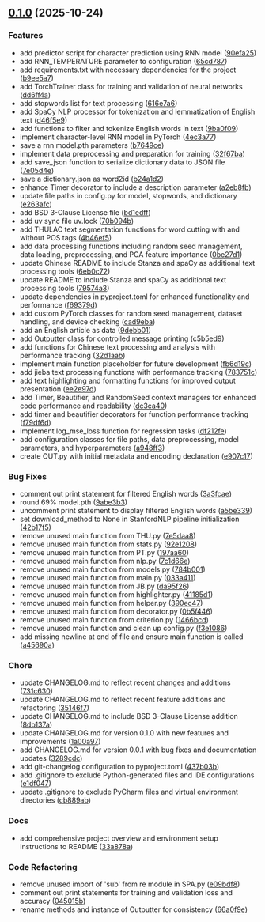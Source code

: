 <!-- insertion marker -->
<a name="0.1.0"></a>

## [0.1.0](https://github.com///compare/e542837ade41979f69f79358c5b882d0e76f495c...0.1.0) (2025-10-24)

### Features

- add predictor script for character prediction using RNN model ([90efa25](https://github.com///commit/90efa2583a63cea3b26784b71c239e7af733667c))
- add RNN_TEMPERATURE parameter to configuration ([65cd787](https://github.com///commit/65cd787ffea78d19f0774bbdfb9ee3ecb15cd7b0))
- add requirements.txt with necessary dependencies for the project ([b9ee5a7](https://github.com///commit/b9ee5a7ef027d7d1bb7e887a7010a825cdb03e0c))
- add TorchTrainer class for training and validation of neural networks ([dd6ff4a](https://github.com///commit/dd6ff4ae3842515d083e60a44c487ec20d96a4b4))
- add stopwords list for text processing ([616e7a6](https://github.com///commit/616e7a630f2099488699527b7cbdbf8531ba6018))
- add SpaCy NLP processor for tokenization and lemmatization of English text ([d46f5e9](https://github.com///commit/d46f5e9397cad0dfd1ed2923c9df94131006bf22))
- add functions to filter and tokenize English words in text ([9ba0f09](https://github.com///commit/9ba0f0985e7ad7c7fa1033d4f20782670cf2ec49))
- implement character-level RNN model in PyTorch ([4ec3a77](https://github.com///commit/4ec3a7714add5279295c66919a7672712d7b0ead))
- save a rnn model.pth parameters ([b7649ce](https://github.com///commit/b7649ce9b4e6d4600a8041cb0a68722e022182a4))
- implement data preprocessing and preparation for training ([32f67ba](https://github.com///commit/32f67ba3531bc5a56e1826e6c84386ee69a5743b))
- add save_json function to serialize dictionary data to JSON file ([7e05d4e](https://github.com///commit/7e05d4ecd1b827d97b1c2146be41a175a619fc2c))
- save a dictionary.json as word2id ([b24a1d2](https://github.com///commit/b24a1d2b1a6c3779fa9fc9efa1533f6b882d6df1))
- enhance Timer decorator to include a description parameter ([a2eb8fb](https://github.com///commit/a2eb8fb1bebaee9d4457ed534a6ce6f7ab68a5cd))
- update file paths in config.py for model, stopwords, and dictionary ([e263afc](https://github.com///commit/e263afc32c5dafa6231566f7a4775d52b96ee0b9))
- add BSD 3-Clause License file ([bd1edff](https://github.com///commit/bd1edff2789ed55b7df2b3f43d66ee88d8f351f3))
- add uv sync file uv.lock ([70b094b](https://github.com///commit/70b094b5b79c2d90a9f544d42ca4e9b0f7e1be77))
- add THULAC text segmentation functions for word cutting with and without POS tags ([4b46ef5](https://github.com///commit/4b46ef58ee5f8a248ed03ca13c3d2853abce17ab))
- add data processing functions including random seed management, data loading, preprocessing, and PCA feature importance ([0be27d1](https://github.com///commit/0be27d1312008b08678f56f11cd0487d2391f3e7))
- update Chinese README to include Stanza and spaCy as additional text processing tools ([6eb0c72](https://github.com///commit/6eb0c7218f4efc7b53c9e65bafd0135cdfcba6a8))
- update README to include Stanza and spaCy as additional text processing tools ([79574a3](https://github.com///commit/79574a3280fa0ba739fb56c6240dc5ef46d4a829))
- update dependencies in pyproject.toml for enhanced functionality and performance ([f69379d](https://github.com///commit/f69379d3543647245afed997e889bf5ee600d602))
- add custom PyTorch classes for random seed management, dataset handling, and device checking ([cad9eba](https://github.com///commit/cad9eba259b8b941a809ccc1f9b9ddc2f7c00f9c))
- add an English article as data ([9debb01](https://github.com///commit/9debb01722a5dcd98407582d3ed2b1c3bf1e00c2))
- add Outputter class for controlled message printing ([c5b5ed9](https://github.com///commit/c5b5ed9f608c4fed790c2dc487e46f4ebd47e188))
- add functions for Chinese text processing and analysis with performance tracking ([32d1aab](https://github.com///commit/32d1aab755bb175974af076494308d28279124d2))
- implement main function placeholder for future development ([fb6d19c](https://github.com///commit/fb6d19cb9eebe4539cae5031a2e0c2444df7660c))
- add jieba text processing functions with performance tracking ([783751c](https://github.com///commit/783751cf24f3acccb500f1165536114ed043b5e7))
- add text highlighting and formatting functions for improved output presentation ([ee2e97d](https://github.com///commit/ee2e97d4292ca839bbeb0ae3e898d776142bf79c))
- add Timer, Beautifier, and RandomSeed context managers for enhanced code performance and readability ([dc3ca40](https://github.com///commit/dc3ca405ec53160ff5a0d11194132d4ca7b0855c))
- add timer and beautifier decorators for function performance tracking ([f79df6d](https://github.com///commit/f79df6d2bce73cb64d1802b86092d9869230d713))
- implement log_mse_loss function for regression tasks ([df212fe](https://github.com///commit/df212febada96c9d2edb2088422249612de26766))
- add configuration classes for file paths, data preprocessing, model parameters, and hyperparameters ([a948ff3](https://github.com///commit/a948ff32ea76340fd7b4614c069a9f01fa75314e))
- create OUT.py with initial metadata and encoding declaration ([e907c17](https://github.com///commit/e907c17ddffcc4960a44699b9efeb2d0c7970be9))

### Bug Fixes

- comment out print statement for filtered English words ([3a3fcae](https://github.com///commit/3a3fcaed9ce76680b7770bab757add0d4d5d1ecd))
- round 69% model.pth ([9abe3b3](https://github.com///commit/9abe3b3035e4bab59fcad56e02b84408b421388f))
- uncomment print statement to display filtered English words ([a5be339](https://github.com///commit/a5be339afc87a6ec55acf60fb2eb5bbc61fc6398))
- set download_method to None in StanfordNLP pipeline initialization ([42b17f5](https://github.com///commit/42b17f54bc85f6f56ad9f4db2ee13ca8a8686520))
- remove unused main function from THU.py ([7e5daa8](https://github.com///commit/7e5daa842046fecc4652ceb0726b086f747b28b9))
- remove unused main function from stats.py ([92e1208](https://github.com///commit/92e1208845a26d33c8331ae94fd3b22b6a52a592))
- remove unused main function from PT.py ([197aa60](https://github.com///commit/197aa609532573dfaa0268dee3cf272eb44677b7))
- remove unused main function from nlp.py ([7c1d66e](https://github.com///commit/7c1d66ecd8a70c930c37c53f8790ff1e85fec064))
- remove unused main function from models.py ([784b001](https://github.com///commit/784b001aac9b1105cfa3574e6b5e70098f83fd7d))
- remove unused main function from main.py ([033a411](https://github.com///commit/033a41196e47d9afa5d51a261ebb38f41d577db7))
- remove unused main function from JB.py ([da95f26](https://github.com///commit/da95f260896b7eaafa2eb840ca84884d3e7ec582))
- remove unused main function from highlighter.py ([41185d1](https://github.com///commit/41185d1f548592cd658aecaaca2b7c65e99a537c))
- remove unused main function from helper.py ([390ec47](https://github.com///commit/390ec478ba7da0516bf2b4c6ae21def03769699c))
- remove unused main function from decorator.py ([0b5f446](https://github.com///commit/0b5f4468d535f2baf06209a46f39c495ae41031b))
- remove unused main function from criterion.py ([1466bcd](https://github.com///commit/1466bcd304528c522aa053ef75066d7ebfe0c6d7))
- remove unused main function and clean up config.py ([f3e1086](https://github.com///commit/f3e108636e9f9de22809686c2fd1b41b8d935a16))
- add missing newline at end of file and ensure main function is called ([a45690a](https://github.com///commit/a45690a36e8b8d2780c272fa1ef875b380a9de39))

### Chore

- update CHANGELOG.md to reflect recent changes and additions ([731c630](https://github.com///commit/731c6303ac75700e31aac631d45bc3c8e2f013b5))
- update CHANGELOG.md to reflect recent feature additions and refactoring ([35146f7](https://github.com///commit/35146f73c1e1a7059eb56e3b6bb2eddcbac6fa90))
- update CHANGELOG.md to include BSD 3-Clause License addition ([8db137a](https://github.com///commit/8db137a92b0303c9601258baf38507e0d102a698))
- update CHANGELOG.md for version 0.1.0 with new features and improvements ([1a00a97](https://github.com///commit/1a00a97280435c7390864f4f90fc00628ad8f8bf))
- add CHANGELOG.md for version 0.0.1 with bug fixes and documentation updates ([3289cdc](https://github.com///commit/3289cdc9cb21e251b3a64464f75e9ab7d10de7a4))
- add git-changelog configuration to pyproject.toml ([437b03b](https://github.com///commit/437b03b9d2e5e6a0e197791c1671cd892380a477))
- add .gitignore to exclude Python-generated files and IDE configurations ([e1df047](https://github.com///commit/e1df047c36615889de09ce52a2c2e1e3b0ad528a))
- update .gitignore to exclude PyCharm files and virtual environment directories ([cb889ab](https://github.com///commit/cb889ab9d47cf345efd60c61955b730d7d475096))

### Docs

- add comprehensive project overview and environment setup instructions to README ([33a878a](https://github.com///commit/33a878a0bf4760a65e431e7d6f194f203cf8dda5))

### Code Refactoring

- remove unused import of 'sub' from re module in SPA.py ([e09bdf8](https://github.com///commit/e09bdf8aacec0c41705cb217e74cacc8e22c050a))
- comment out print statements for training and validation loss and accuracy ([045015b](https://github.com///commit/045015be92084d77ce51d8105b707ac8c8fad70f))
- rename methods and instance of Outputter for consistency ([66a0f9e](https://github.com///commit/66a0f9ebf8558460da84a4270905083ffcb3ded5))

